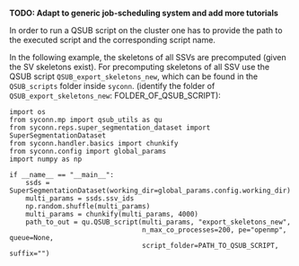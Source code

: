 **TODO: Adapt to generic job-scheduling system and add more tutorials**

In order to run a QSUB script on the cluster one has to provide the path
 to the executed script and the corresponding script name.

 In the following example, the skeletons of all SSVs are precomputed
 (given the SV skeletons exist).
For precomputing skeletons of all SSV use the QSUB script `QSUB_export_skeletons_new`,
which can be found in the `QSUB_scripts` folder inside `syconn`.
(identify the folder of `QSUB_export_skeletons_new`: FOLDER_OF_QSUB_SCRIPT):
```
import os
from syconn.mp import qsub_utils as qu
from syconn.reps.super_segmentation_dataset import SuperSegmentationDataset
from syconn.handler.basics import chunkify
from syconn.config import global_params
import numpy as np

if __name__ == "__main__":
    ssds = SuperSegmentationDataset(working_dir=global_params.config.working_dir)
    multi_params = ssds.ssv_ids
    np.random.shuffle(multi_params)
    multi_params = chunkify(multi_params, 4000)
    path_to_out = qu.QSUB_script(multi_params, "export_skeletons_new",
                                 n_max_co_processes=200, pe="openmp", queue=None,
                                 script_folder=PATH_TO_QSUB_SCRIPT, suffix="")
```